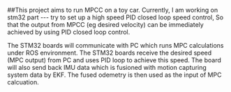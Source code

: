 ##This project aims to run MPCC on a toy car. 
Currently, I am working on stm32 part --- try to set up a high speed PID closed loop speed control, 
So that the output from MPCC (eg desired velocity) can be immediately achieved by using PID closed loop control.

The STM32 boards will communicate with PC which runs MPC calculations under ROS environment. The STM32 boards receive the desired speed (MPC output) from PC
and uses PID loop to achieve this speed. The board will also send back IMU data which is fusioned with motion capturing system data by EKF. The fused odemetry is then used as the input of MPC calcuation.  
